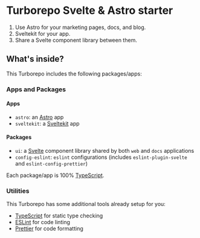 # Turborepo Svelte & Astro starter

1. Use Astro for your marketing pages, docs, and blog.
2. Sveltekit for your app.
3. Share a Svelte component library between them.

## What's inside?

This Turborepo includes the following packages/apps:

### Apps and Packages

#### Apps

- `astro`: an [Astro](https://astro.build/) app
- `sveltekit`: a [Sveltekit](https://kit.svelte.dev/) app

#### Packages

- `ui`: a [Svelte](https://svelte.dev/) component library shared by both `web` and `docs` applications
- `config-eslint`: `eslint` configurations (includes `eslint-plugin-svelte` and `eslint-config-prettier`)

Each package/app is 100% [TypeScript](https://www.typescriptlang.org/).

### Utilities

This Turborepo has some additional tools already setup for you:

- [TypeScript](https://www.typescriptlang.org/) for static type checking
- [ESLint](https://eslint.org/) for code linting
- [Prettier](https://prettier.io) for code formatting
